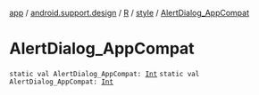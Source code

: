 [app](../../../index.md) / [android.support.design](../../index.md) / [R](../index.md) / [style](index.md) / [AlertDialog_AppCompat](.)

# AlertDialog_AppCompat

`static val AlertDialog_AppCompat: `[`Int`](https://kotlinlang.org/api/latest/jvm/stdlib/kotlin/-int/index.html)
`static val AlertDialog_AppCompat: `[`Int`](https://kotlinlang.org/api/latest/jvm/stdlib/kotlin/-int/index.html)